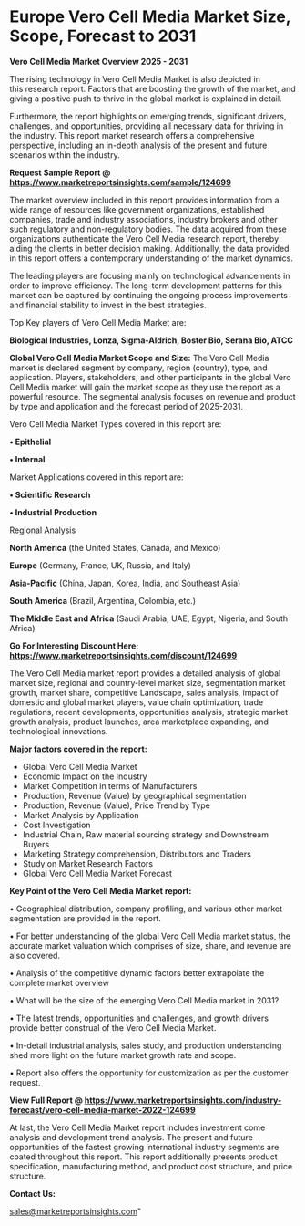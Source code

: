 # Europe Vero Cell Media Market Size, Scope, Forecast to 2031

<Strong> Vero Cell Media Market Overview 2025 - 2031</strong>

The rising technology in Vero Cell Media Market is also depicted in this research report. Factors that are boosting the growth of the market, and giving a positive push to thrive in the global market is explained in detail.

Furthermore, the report highlights on emerging trends, significant drivers, challenges, and opportunities, providing all necessary data for thriving in the industry. This report market research offers a comprehensive perspective, including an in-depth analysis of the present and future scenarios within the industry.

<strong>Request Sample Report @ <a href=https://www.marketreportsinsights.com/sample/124699>https://www.marketreportsinsights.com/sample/124699</a></strong>

The market overview included in this report provides information from a wide range of resources like government organizations, established companies, trade and industry associations, industry brokers and other such regulatory and non-regulatory bodies. The data acquired from these organizations authenticate the Vero Cell Media research report, thereby aiding the clients in better decision making. Additionally, the data provided in this report offers a contemporary understanding of the market dynamics.

The leading players are focusing mainly on technological advancements in order to improve efficiency. The long-term development patterns for this market can be captured by continuing the ongoing process improvements and financial stability to invest in the best strategies.

Top Key players of Vero Cell Media Market are:

<strong>Biological Industries, Lonza, Sigma-Aldrich, Boster Bio, Serana Bio, ATCC</strong>

<strong><b>Global Vero Cell Media Market Scope and Size:</b></strong>
The Vero Cell Media market is declared segment by company, region (country), type, and application. Players, stakeholders, and other participants in the global Vero Cell Media market will gain the market scope as they use the report as a powerful resource. The segmental analysis focuses on revenue and product by type and application and the forecast period of 2025-2031.

Vero Cell Media Market Types covered in this report are:

<strong>• Epithelial

• Internal</strong>

Market Applications covered in this report are:

<strong>• Scientific Research

• Industrial Production</strong> 

Regional Analysis

<strong>North America</strong> (the United States, Canada, and Mexico)

<strong>Europe</strong> (Germany, France, UK, Russia, and Italy)

<strong>Asia-Pacific</strong> (China, Japan, Korea, India, and Southeast Asia)

<strong>South America</strong> (Brazil, Argentina, Colombia, etc.)

<strong>The Middle East and Africa</strong> (Saudi Arabia, UAE, Egypt, Nigeria, and South Africa)

<strong>Go For Interesting Discount Here: <a href=https://www.marketreportsinsights.com/discount/124699>https://www.marketreportsinsights.com/discount/124699</a></strong>

The Vero Cell Media market report provides a detailed analysis of global market size, regional and country-level market size, segmentation market growth, market share, competitive Landscape, sales analysis, impact of domestic and global market players, value chain optimization, trade regulations, recent developments, opportunities analysis, strategic market growth analysis, product launches, area marketplace expanding, and technological innovations.

<strong><b>Major factors covered in the report:</b></strong>
<ul>
  <li>Global Vero Cell Media Market </li>
  <li>Economic Impact on the Industry</li>
  <li>Market Competition in terms of Manufacturers</li>
  <li>Production, Revenue (Value) by geographical segmentation</li>
  <li>Production, Revenue (Value), Price Trend by Type</li>
  <li>Market Analysis by Application</li>
  <li>Cost Investigation</li>
  <li>Industrial Chain, Raw material sourcing strategy and Downstream Buyers</li>
  <li>Marketing Strategy comprehension, Distributors and Traders</li>
  <li>Study on Market Research Factors</li>
  <li>Global Vero Cell Media Market Forecast</li>
</ul>

<strong><b>Key Point of the Vero Cell Media Market report:</b></strong>

• Geographical distribution, company profiling, and various other market segmentation are provided in the report.

• For better understanding of the global Vero Cell Media market status, the accurate market valuation which comprises of size, share, and revenue are also covered.

• Analysis of the competitive dynamic factors better extrapolate the complete market overview

• What will be the size of the emerging Vero Cell Media market in 2031?

• The latest trends, opportunities and challenges, and growth drivers provide better construal of the Vero Cell Media Market.

• In-detail industrial analysis, sales study, and production understanding shed more light on the future market growth rate and scope.

• Report also offers the opportunity for customization as per the customer request.

<strong><b>View Full Report @ <a href=https://www.marketreportsinsights.com/industry-forecast/vero-cell-media-market-2022-124699>https://www.marketreportsinsights.com/industry-forecast/vero-cell-media-market-2022-124699</a></b></strong>


At last, the Vero Cell Media Market report includes investment come analysis and development trend analysis. The present and future opportunities of the fastest growing international industry segments are coated throughout this report. This report additionally presents product specification, manufacturing method, and product cost structure, and price structure.

<strong>Contact Us:</strong>

sales@marketreportsinsights.com"
